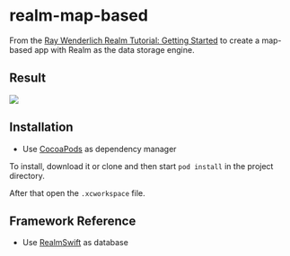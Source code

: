 # realm-map-based

From the [Ray Wenderlich Realm Tutorial: Getting Started](https://www.raywenderlich.com/112544/realm-tutorial-getting-started) to create a map-based app with Realm as the data storage engine.

## Result

![](https://media.giphy.com/media/26ybuZ0OxV2LDVQyI/giphy.gif)

## Installation

- Use [CocoaPods](https://cocoapods.org/) as dependency manager

To install, download it or clone and then start `pod install` in the project directory.

After that open the `.xcworkspace` file.

## Framework Reference

- Use [RealmSwift](https://github.com/realm/realm-cocoa) as database
